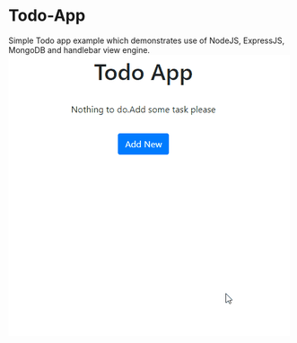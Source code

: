 # Todo-App
Simple Todo app example which demonstrates use of NodeJS, ExpressJS, MongoDB and handlebar view engine.
![Todo Demo](demo/todoApp.gif)
